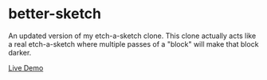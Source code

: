 # better-sketch

An updated version of my etch-a-sketch clone. This clone actually acts like a real etch-a-sketch where multiple passes of a "block" will make that block darker.

[Live Demo](https://yujioshiro.github.io/better-sketch/)
